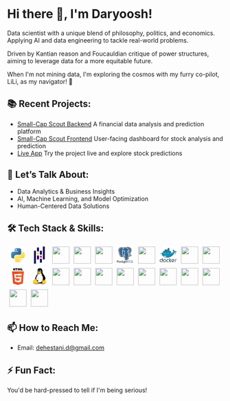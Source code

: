 
# Hi there 👋, I'm Daryoosh!

Data scientist with a unique blend of philosophy, politics, and economics. Applying AI and data engineering to tackle real-world problems. 

Driven by Kantian reason and Foucauldian critique of power structures, aiming to leverage data for a more equitable future.

When I'm not mining data, I'm exploring the cosmos with my furry co-pilot, LiLi, as my navigator! 🐶

## 📚 Recent Projects:
- [Small-Cap Scout Backend](https://github.com/cnance09/Small-Cap-Scout) A financial data analysis and prediction platform
- [Small-Cap Scout Frontend](https://github.com/dda-oo/smallcap-scout-project) User-facing dashboard for stock analysis and prediction
- [Live App](https://smallcap-scout-project.streamlit.app/) Try the project live and explore stock predictions

## 💬 Let’s Talk About:
- Data Analytics & Business Insights
- AI, Machine Learning, and Model Optimization
- Human-Centered Data Solutions

## 🛠️ Tech Stack & Skills:
<div style="display: flex; flex-wrap: wrap;">
    <img src="https://raw.githubusercontent.com/devicons/devicon/master/icons/python/python-original.svg" width="40" height="40" style="margin: 5px;"/>
    <img src="https://raw.githubusercontent.com/devicons/devicon/master/icons/pandas/pandas-original.svg" width="40" height="40" style="margin: 5px;"/>
    <img src="https://camo.githubusercontent.com/b12f5974f22654ef48a4f981aaab21dfd0597c8d5e48de11315744ef5e5added/68747470733a2f2f7777772e766563746f726c6f676f2e7a6f6e652f6c6f676f732f676e755f626173682f676e755f626173682d69636f6e2e737667" width="40" height="40" style="margin: 5px;"/>
    <img src="https://upload.wikimedia.org/wikipedia/commons/0/05/Scikit_learn_logo_small.svg" width="40" height="40" style="margin: 5px;"/>
    <img src="https://www.vectorlogo.zone/logos/tensorflow/tensorflow-icon.svg" width="40" height="40" style="margin: 5px;"/>
    <img src="https://raw.githubusercontent.com/devicons/devicon/master/icons/postgresql/postgresql-original-wordmark.svg" width="40" height="40" style="margin: 5px;"/>
    <img src="https://seaborn.pydata.org/_images/logo-mark-lightbg.svg" width="40" height="40" style="margin: 5px;"/>
    <img src="https://raw.githubusercontent.com/devicons/devicon/master/icons/docker/docker-original-wordmark.svg" width="40" height="40" style="margin: 5px;"/>
    <img src="https://www.vectorlogo.zone/logos/google_cloud/google_cloud-icon.svg" width="40" height="40" style="margin: 5px;"/>
    <img src="https://www.vectorlogo.zone/logos/git-scm/git-scm-icon.svg" width="40" height="40" style="margin: 5px;"/>
    <img src="https://raw.githubusercontent.com/devicons/devicon/master/icons/html5/html5-original-wordmark.svg" width="40" height="40" style="margin: 5px;"/>
    <img src="https://raw.githubusercontent.com/devicons/devicon/master/icons/linux/linux-original.svg" width="40" height="40" style="margin: 5px;"/>
    <img src="https://upload.wikimedia.org/wikipedia/commons/2/21/Matlab_Logo.png" width="40" height="40" style="margin: 5px;"/>
    <img src="https://www.vectorlogo.zone/logos/opencv/opencv-icon.svg" width="40" height="40" style="margin: 5px;"/>
    <img src="https://camo.githubusercontent.com/6ba82d645da10e17a701db0997df23158e7b860b95bdc1444572b4ef92ccba85/68747470733a2f2f7777772e766563746f726c6f676f2e7a6f6e652f6c6f676f732f73716c6974652f73716c6974652d69636f6e2e737667" width="40" height="40" style="margin: 5px;"/>
    <img src="https://cdn.prod.website-files.com/5abc6c4b0a243a2dc939ee6e/5fdb995550a781d7c0c4ec5f_google-bigquery-logo-1.svg" width="40" height="40" style="margin: 5px;"/>
    <img src="https://upload.wikimedia.org/wikipedia/commons/4/4b/Tableau_Logo.png" width="40" height="40" style="margin: 5px;"/>
    <img src="https://upload.wikimedia.org/wikipedia/commons/c/cf/New_Power_BI_Logo.svg" width="40" height="40" style="margin: 5px;"/>
    <img src="https://it.tulane.edu/sites/default/files/inline-images/Logo_High_res.jpeg" width="40" height="40" style="margin: 5px;"/>
    <img src="https://www.rensvandeschoot.com/wp-content/uploads/2019/01/spss-1-logo-png-transparent.png" width="40" height="40" style="margin: 5px;"/>
    <img src="https://upload.wikimedia.org/wikipedia/commons/b/b1/Scilab_Logo.png" width="40" height="40" style="margin: 5px;"/>
    <img src="https://www.r-project.org/logo/Rlogo.png" width="40" height="40" style="margin: 5px;"/>
</div>

## 📫 How to Reach Me:
- Email: dehestani.d@gmail.com

## ⚡ Fun Fact:
You'd be hard-pressed to tell if I'm being serious!
